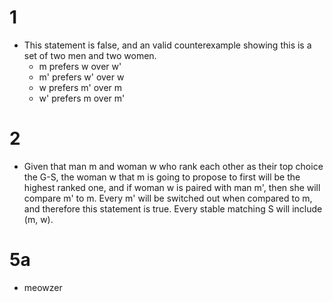 # 1

-  This statement is false, and an valid counterexample showing this is a set of two men and two women.
	- m prefers w over w'
	- m' prefers w' over w
	- w prefers m' over m
	- w' prefers m over m'

# 2
- Given that man m and woman w who rank each other as their top choice the G-S, the woman w that m is going to propose to first will be the highest ranked one, and if woman w is paired with man m', then she will compare m' to m. Every m' will be switched out when compared to m, and therefore this statement is true. Every stable matching S will include (m, w).

# 5a 
- meowzer